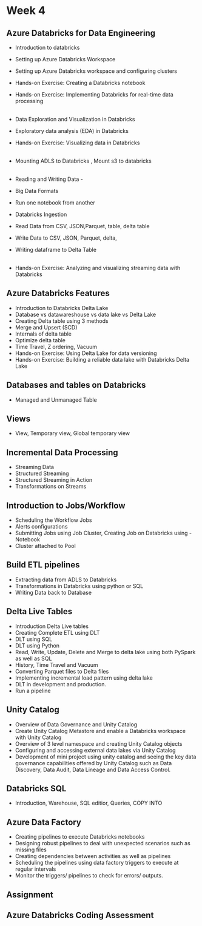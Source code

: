 # Week 4

## Azure Databricks for Data Engineering
- Introduction to databricks
- Setting up Azure Databricks Workspace
- Setting up Azure Databricks workspace and configuring clusters
- Hands-on Exercise: Creating a Databricks notebook
- Hands-on Exercise: Implementing Databricks for real-time data processing
<br><br>

- Data Exploration and Visualization in Databricks
- Exploratory data analysis (EDA) in Databricks
- Hands-on Exercise: Visualizing data in Databricks
<br><br>

- Mounting ADLS to Databricks , Mount s3 to databricks
<br><br>

- Reading and Writing Data  - 
- Big Data Formats
- Run one notebook from another
- Databricks Ingestion
- Read Data from CSV, JSON,Parquet, table, delta table
- Write Data to CSV, JSON, Parquet, delta, 
- Writing dataframe to Delta Table
<br><br>

- Hands-on Exercise: Analyzing and visualizing streaming data with Databricks

## Azure Databricks Features
- Introduction to Databricks Delta Lake
- Database vs datawareshouse vs data lake vs Delta Lake
- Creating Delta table using 3 methods 
- Merge and Upsert (SCD)
- Internals of delta table
- Optimize delta table
- Time Travel, Z ordering, Vacuum
- Hands-on Exercise: Using Delta Lake for data versioning
- Hands-on Exercise: Building a reliable data lake with Databricks Delta Lake

## Databases and tables on Databricks
- Managed and Unmanaged Table

## Views
- View, Temporary view, Global temporary view

## Incremental Data Processing 
- Streaming Data
- Structured Streaming
- Structured Streaming in Action
- Transformations on Streams

## Introduction to Jobs/Workflow
- Scheduling the Workflow Jobs
- Alerts configurations
- Submitting Jobs using Job Cluster, Creating Job on Databricks using - Notebook
- Cluster attached to Pool

## Build ETL pipelines
- Extracting data from ADLS to Databricks
- Transformations in Databricks using python or SQL
- Writing Data back to Database

## Delta Live Tables
- Introduction Delta Live tables
- Creating Complete ETL using DLT 
- DLT using SQL 
- DLT using Python
- Read, Write, Update, Delete and Merge to delta lake using both PySpark as well as SQL 
- History, Time Travel and Vacuum
- Converting Parquet files to Delta files
- Implementing incremental load pattern using delta lake
- DLT in development and production.
- Run a pipeline

## Unity Catalog
- Overview of Data Governance and Unity Catalog
- Create Unity Catalog Metastore and enable a Databricks workspace with Unity Catalog
- Overview of 3 level namespace and creating Unity Catalog objects
- Configuring and accessing external data lakes via Unity Catalog
- Development of mini project using unity catalog and seeing the key data governance capabilities offered by Unity Catalog such as Data Discovery, Data Audit, Data Lineage and Data Access Control. 

## Databricks SQL
- Introduction, Warehouse, SQL editior, Queries, COPY INTO

## Azure Data Factory
- Creating pipelines to execute Databricks notebooks
- Designing robust pipelines to deal with unexpected scenarios such as missing files
- Creating dependencies between activities as well as pipelines
- Scheduling the pipelines using data factory triggers to execute at regular intervals
- Monitor the triggers/ pipelines to check for errors/ outputs.

## Assignment

## Azure Databricks Coding Assessment